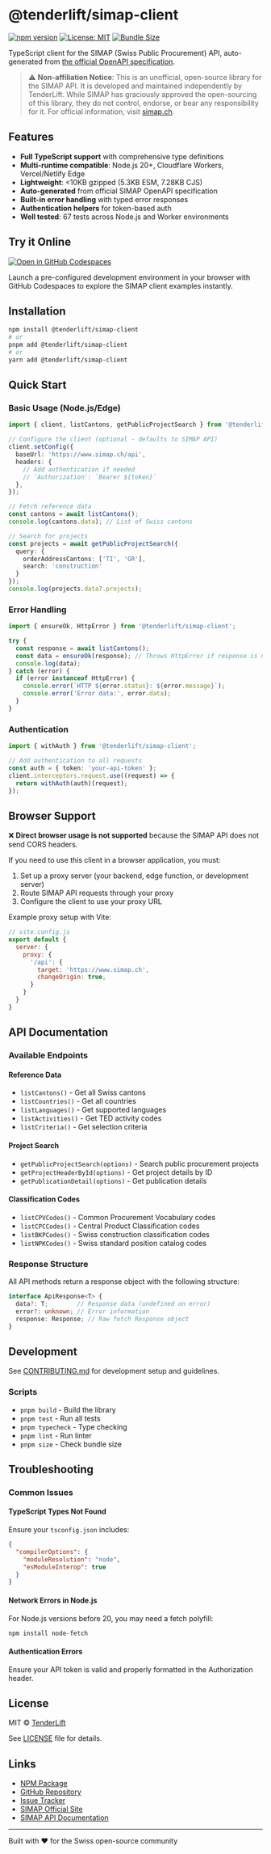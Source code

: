# @tenderlift/simap-client

[![npm version](https://img.shields.io/npm/v/@tenderlift/simap-client.svg)](https://www.npmjs.com/package/@tenderlift/simap-client)
[![License: MIT](https://img.shields.io/badge/License-MIT-yellow.svg)](https://opensource.org/licenses/MIT)
[![Bundle Size](https://img.shields.io/bundlephobia/minzip/@tenderlift/simap-client)](https://bundlephobia.com/package/@tenderlift/simap-client)

TypeScript client for the SIMAP (Swiss Public Procurement) API, auto-generated from [the official OpenAPI specification](https://www.simap.ch/api/specifications/simap.yaml).

> ⚠️ **Non-affiliation Notice**: This is an unofficial, open-source library for the SIMAP API. It is developed and maintained independently by TenderLift. While SIMAP has graciously approved the open-sourcing of this library, they do not control, endorse, or bear any responsibility for it. For official information, visit [simap.ch](https://www.simap.ch).

## Features

- **Full TypeScript support** with comprehensive type definitions
- **Multi-runtime compatible**: Node.js 20+, Cloudflare Workers, Vercel/Netlify Edge
- **Lightweight**: <10KB gzipped (5.3KB ESM, 7.28KB CJS)
- **Auto-generated** from official SIMAP OpenAPI specification
- **Built-in error handling** with typed error responses
- **Authentication helpers** for token-based auth
- **Well tested**: 67 tests across Node.js and Worker environments

## Try it Online

[![Open in GitHub Codespaces](https://github.com/codespaces/badge.svg)](https://github.com/codespaces/new?hide_repo_select=true&ref=main&repo=TenderLift/simap-client-demo)

Launch a pre-configured development environment in your browser with GitHub Codespaces to explore the SIMAP client examples instantly.

## Installation

```bash
npm install @tenderlift/simap-client
# or
pnpm add @tenderlift/simap-client
# or
yarn add @tenderlift/simap-client
```

## Quick Start

### Basic Usage (Node.js/Edge)

```typescript
import { client, listCantons, getPublicProjectSearch } from '@tenderlift/simap-client';

// Configure the client (optional - defaults to SIMAP API)
client.setConfig({
  baseUrl: 'https://www.simap.ch/api',
  headers: {
    // Add authentication if needed
    // 'Authorization': `Bearer ${token}`
  },
});

// Fetch reference data
const cantons = await listCantons();
console.log(cantons.data); // List of Swiss cantons

// Search for projects
const projects = await getPublicProjectSearch({
  query: {
    orderAddressCantons: ['TI', 'GR'],
    search: 'construction'
  }
});
console.log(projects.data?.projects);
```

### Error Handling

```typescript
import { ensureOk, HttpError } from '@tenderlift/simap-client';

try {
  const response = await listCantons();
  const data = ensureOk(response); // Throws HttpError if response is not ok
  console.log(data);
} catch (error) {
  if (error instanceof HttpError) {
    console.error(`HTTP ${error.status}: ${error.message}`);
    console.error('Error data:', error.data);
  }
}
```

### Authentication

```typescript
import { withAuth } from '@tenderlift/simap-client';

// Add authentication to all requests
const auth = { token: 'your-api-token' };
client.interceptors.request.use((request) => {
  return withAuth(auth)(request);
});
```

## Browser Support

❌ **Direct browser usage is not supported** because the SIMAP API does not send CORS headers.

If you need to use this client in a browser application, you must:
1. Set up a proxy server (your backend, edge function, or development server)
2. Route SIMAP API requests through your proxy
3. Configure the client to use your proxy URL

Example proxy setup with Vite:
```javascript
// vite.config.js
export default {
  server: {
    proxy: {
      '/api': {
        target: 'https://www.simap.ch',
        changeOrigin: true,
      }
    }
  }
}
```

## API Documentation

### Available Endpoints

#### Reference Data
- `listCantons()` - Get all Swiss cantons
- `listCountries()` - Get all countries
- `listLanguages()` - Get supported languages
- `listActivities()` - Get TED activity codes
- `listCriteria()` - Get selection criteria

#### Project Search
- `getPublicProjectSearch(options)` - Search public procurement projects
- `getProjectHeaderById(options)` - Get project details by ID
- `getPublicationDetail(options)` - Get publication details

#### Classification Codes
- `listCPVCodes()` - Common Procurement Vocabulary codes
- `listCPCCodes()` - Central Product Classification codes
- `listBKPCodes()` - Swiss construction classification codes
- `listNPKCodes()` - Swiss standard position catalog codes

### Response Structure

All API methods return a response object with the following structure:

```typescript
interface ApiResponse<T> {
  data?: T;        // Response data (undefined on error)
  error?: unknown; // Error information
  response: Response; // Raw fetch Response object
}
```

## Development

See [CONTRIBUTING.md](CONTRIBUTING.md) for development setup and guidelines.

### Scripts

- `pnpm build` - Build the library
- `pnpm test` - Run all tests
- `pnpm typecheck` - Type checking
- `pnpm lint` - Run linter
- `pnpm size` - Check bundle size

## Troubleshooting

### Common Issues

#### TypeScript Types Not Found
Ensure your `tsconfig.json` includes:
```json
{
  "compilerOptions": {
    "moduleResolution": "node",
    "esModuleInterop": true
  }
}
```

#### Network Errors in Node.js
For Node.js versions before 20, you may need a fetch polyfill:
```bash
npm install node-fetch
```

#### Authentication Errors
Ensure your API token is valid and properly formatted in the Authorization header.

## License

MIT © [TenderLift](https://github.com/tenderlift)

See [LICENSE](LICENSE) file for details.

## Links

- [NPM Package](https://www.npmjs.com/package/@tenderlift/simap-client)
- [GitHub Repository](https://github.com/tenderlift/simap-client)
- [Issue Tracker](https://github.com/tenderlift/simap-client/issues)
- [SIMAP Official Site](https://www.simap.ch)
- [SIMAP API Documentation](https://www.simap.ch/api-doc/)

---

Built with ❤️ for the Swiss open-source community
